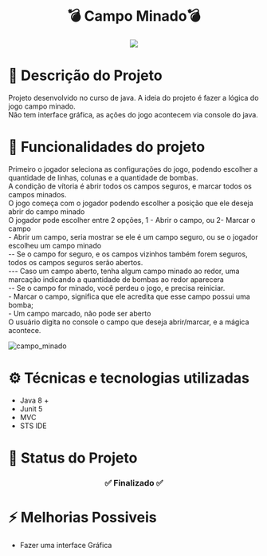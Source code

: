 <h1 align="center"> 💣 Campo Minado💣  </h1>

<div align="center">
  <a href="https://github.com/jeancarlo-schmitz/campo-minado">
    <img align="center" heigh="180em" src="https://user-images.githubusercontent.com/11407906/184350286-ed6db44c-3ece-42ab-ab17-dfffcdd863b8.jpg"/>
  </a>
</div>

<h1>📑 Descrição do Projeto </h1>
<p>
  Projeto desenvolvido no curso de java. A ideia do projeto é fazer a lógica do jogo campo minado. <br>
  Não tem interface gráfica, as ações do jogo acontecem via console do java. <br>
</p>

<h1>🔨 Funcionalidades do projeto</h1>
<p>
  Primeiro o jogador seleciona as configurações do jogo, podendo escolher a quantidade de linhas, colunas e a quantidade de bombas.<br>
  A condição de vítoria é abrir todos os campos seguros, e marcar todos os campos minados.<br>
  O jogo começa com o jogador podendo escolher a posição que ele deseja abrir do campo minado <br>
  O jogador pode escolher entre 2 opções, 1 - Abrir o campo, ou 2- Marcar o campo <br>
    - Abrir um campo, seria mostrar se ele é um campo seguro, ou se o jogador escolheu um campo minado<br>
    -- Se o campo for seguro, e os campos vizinhos também forem seguros, todos os campos seguros serão abertos.<br>
    --- Caso um campo aberto, tenha algum campo minado ao redor, uma marcação indicando a quantidade de bombas ao redor aparecera<br> 
    -- Se o campo for minado, você perdeu o jogo, e precisa reiniciar.<br> 
    - Marcar o campo, significa que ele acredita que esse campo possui uma bomba; <br>
    - Um campo marcado, não pode ser aberto <br>
  O usuário digita no console o campo que deseja abrir/marcar, e a mágica acontece. <br>
</p>

![campo_minado](https://user-images.githubusercontent.com/11407906/185352606-f06addba-5561-4a23-a742-e02318ff5b0c.gif)


<h1>⚙ Técnicas e tecnologias utilizadas</h1>
<ul>
  <li>Java 8 +</li>
  <li>Junit 5</li>
  <li>MVC</li>
  <li>STS IDE</li>
</ul>

<h1>📍 Status do Projeto </h1>

<h3 align="center">
✅  Finalizado  ✅
</h3>

<h1>⚡ Melhorias Possiveis </h1>
<ul>
  <li>Fazer uma interface Gráfica</li>
</ul>
